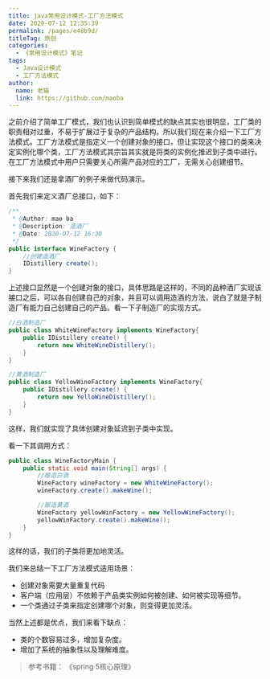 ```yaml
---
title: java常用设计模式-工厂方法模式
date: 2020-07-12 12:35:39
permalink: /pages/e48b9d/
titleTag: 原创
categories: 
  - 《常用设计模式》笔记
tags: 
  - Java设计模式
  - 工厂方法模式
author: 
  name: 老猫
  link: https://github.com/maoba
---
```


之前介绍了简单工厂模式，我们也认识到简单模式的缺点其实也很明显，工厂类的职责相对过重，不易于扩展过于复杂的产品结构。所以我们现在来介绍一下工厂方法模式。工厂方法模式是指定义一个创建对象的接口，但让实现这个接口的类来决定实例化哪个类，工厂方法模式其宗旨其实就是将类的实例化推迟到子类中进行。在工厂方法模式中用户只需要关心所需产品对应的工厂，无需关心创建细节。

接下来我们还是拿酒厂的例子来做代码演示。

<!-- more -->

首先我们来定义酒厂总接口，如下：

```java
/**
 * @Author: mao ba
 * @Description: 造酒厂
 * @Date: 2020-07-12 16:30
 */
public interface WineFactory {
    //创建造酒厂
    IDistillery create();
}
```

上述接口显然是一个创建对象的接口，具体思路是这样的，不同的品种酒厂实现该接口之后，可以各自创建自己的对象，并且可以调用造酒的方法，说白了就是子制造厂有能力自己创建自己的产品。看一下子制造厂的实现方式。

```java
//白酒制造厂
public class WhiteWineFactory implements WineFactory{
    public IDistillery create() {
        return new WhiteWineDistillery();
    }
}
```

```java
//黄酒制造厂
public class YellowWineFactory implements WineFactory{
    public IDistillery create() {
        return new YelloWineDistillery();
    }
}
```

这样，我们就实现了具体创建对象延迟到子类中实现。

看一下其调用方式：

```java
public class WineFactoryMain {
    public static void main(String[] args) {
        //酿造白酒
        WineFactory wineFactory = new WhiteWineFactory();
        wineFactory.create().makeWine();

        //酿造黄酒
        WineFactory yellowWinFactory = new YellowWineFactory();
        yellowWinFactory.create().makeWine();
    }
}
```

这样的话，我们的子类将更加地灵活。

我们来总结一下工厂方法模式适用场景：

- 创建对象需要大量重复代码
- 客户端（应用层）不依赖于产品类实例如何被创建、如何被实现等细节。
- 一个类通过子类来指定创建哪个对象，则变得更加灵活。

当然上述都是优点，我们来看下缺点：

- 类的个数容易过多，增加复杂度。
- 增加了系统的抽象性以及理解难度。

> 参考书籍：
>《spring 5核心原理》
